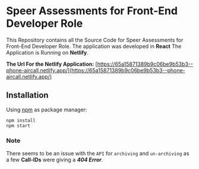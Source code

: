 # Speer Assessments for Front-End Developer Role

This Repository contains all the Source Code for  Speer Assessments for Front-End Developer Role. The application was developed in **React** The Application is Running on **Netlify**.

**The Url For the Netlify Application:** [https://65a15871389b9c06be9b53b3--phone-aircall.netlify.app/](https://65a15871389b9c06be9b53b3--phone-aircall.netlify.app/)


## Installation

Using [npm](https://www.npmjs.com/) as package manager:

```
npm install
npm start
```

### Note
There seems to be an issue with the `API` for `archiving` and `un-archiving` as a few **Call-IDs** were giving a ***404 Error***. 
